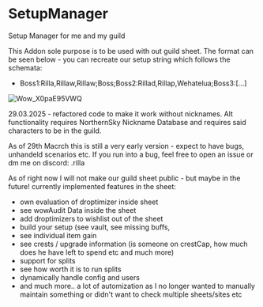 # SetupManager
Setup Manager for me and my guild <constant>

This Addon sole purpose is to be used with out guild sheet. The format can be seen below - you can recreate our setup string which follows the schemata:
- Boss1:Rilla,Rillaw,Rillaw;Boss;Boss2:Rillad,Rillap,Wehatelua;Boss3:[...]

![Wow_X0paE95VWQ](https://github.com/user-attachments/assets/0eb30cf3-541d-4db6-84db-7d486ffa4178)

29.03.2025 - refactored code to make it work without nicknames.
Alt functionality requires NorthernSky Nickname Database and requires said characters to be in the guild.

As of 29th Macrch this is still a very early version - expect to have bugs, unhandeld scenarios etc.
If you run into a bug, feel free to open an issue or dm me on discord: .rilla



As of right now I will not make our guild sheet public - but maybe in the future! currently implemented features in the sheet:
- own evaluation of droptimizer inside sheet
- see wowAudit Data inside the sheet
- add droptimizers to wishlist out of the sheet
- build your setup (see vault, see missing buffs, 
- see individual item gain
- see crests / upgrade information (is someone on crestCap, how much does he have left to spend etc and much more)
- support for splits
- see how worth it is to run splits
- dynamically handle config and users
- and much more.. a lot of automization as I no longer wanted to manually maintain something or didn't want to check multiple sheets/sites etc

